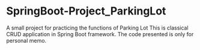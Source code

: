 # SpringBoot-Project_ParkingLot
A small project for practicing the functions of Parking Lot
This is classical CRUD application in Spring Boot framework.
The code presented is only for personal memo.
